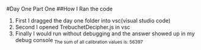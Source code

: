#Day One Part One 
##How I Ran the code
1. First I dragged the day one folder into vsc(visual studio code) 
1. Second I opened TrebuchetDecipher.js in vsc 
3. Finally I would run without debugging and the answer showed up in my debug console
<sub>The sum of all calibration values is: 56397</sub>
